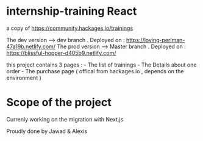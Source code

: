 # internship-training React
a copy of https://community.hackages.io/trainings

The dev version -->  dev branch .  Deployed on : https://loving-perlman-47a19b.netlify.com/
The prod version --> Master branch . Deployed on : https://blissful-hopper-d405b9.netlify.com/

this project contains 3 pages :   - The list of trainings
                                  - The Details about one order
                                  - The purchase page ( offical from hackages.io , depends on the environment )
                                  
# Scope of the project                               
Currenly working on the migration with Next.js

Proudly done by Jawad & Alexis                                

